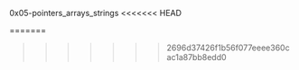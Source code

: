 0x05-pointers_arrays_strings
<<<<<<< HEAD

=======
>>>>>>> 2696d37426f1b56f077eeee360cac1a87bb8edd0
